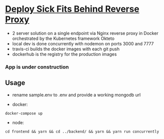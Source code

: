# [Deploy Sick Fits Behind Reverse Proxy](https://proxy-sick-fits-demo-bronifty.cloud.okteto.net/)

- 2 server solution on a single endpoint via Nginx reverse proxy in Docker orchestrated by the Kubernetes framework Okteto
- local dev is done concurrently with nodemon on ports 3000 and 7777
- travis-ci builds the docker images with each git push
- dockerhub is the registry for the production images

### App is under construction

## Usage

- rename sample.env to .env and provide a working mongodb url

- docker:

```
docker-compose up
```

- node:

```
cd frontend && yarn && cd ../backend/ && yarn && yarn run concurrently
```
